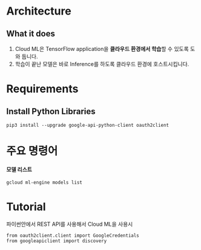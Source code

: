 # Architecture 

## What it does 

1. Cloud ML은 TensorFlow application을 **클라우드 환경에서 학습**할 수 있도록 도와 둡니다.
2. 학습이 끝난 모델은 바로 Inference를 하도록 클라우드 환경에 호스트시킵니다. 

## 


# Requirements

## Install Python Libraries

```
pip3 install --upgrade google-api-python-client oauth2client
```

# 주요 명령어

#### 모델 리스트 

```
gcloud ml-engine models list
```



# Tutorial

파이썬안에서 REST API를 사용해서 Cloud ML을 사용시 

```
from oauth2client.client import GoogleCredentials
from googleapiclient import discovery
```